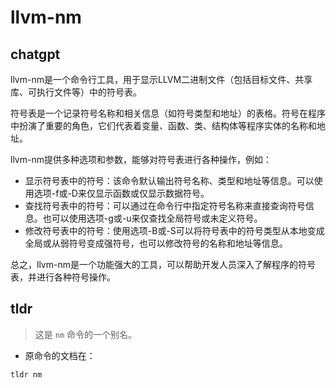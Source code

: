 # llvm-nm 
## chatgpt 
llvm-nm是一个命令行工具，用于显示LLVM二进制文件（包括目标文件、共享库、可执行文件等）中的符号表。

符号表是一个记录符号名称和相关信息（如符号类型和地址）的表格。符号在程序中扮演了重要的角色，它们代表着变量、函数、类、结构体等程序实体的名称和地址。

llvm-nm提供多种选项和参数，能够对符号表进行各种操作，例如：

- 显示符号表中的符号：该命令默认输出符号名称、类型和地址等信息。可以使用选项-f或-D来仅显示函数或仅显示数据符号。
- 查找符号表中的符号：可以通过在命令行中指定符号名称来直接查询符号信息。也可以使用选项-g或-u来仅查找全局符号或未定义符号。
- 修改符号表中的符号：使用选项-B或-S可以将符号表中的符号类型从本地变成全局或从弱符号变成强符号，也可以修改符号的名称和地址等信息。

总之，llvm-nm是一个功能强大的工具，可以帮助开发人员深入了解程序的符号表，并进行各种符号操作。 

## tldr 
 
> 这是 `nm` 命令的一个别名。

- 原命令的文档在：

`tldr nm`
